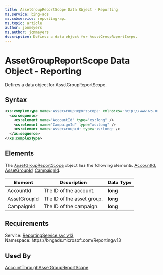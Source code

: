 ```yaml
---
title: AssetGroupReportScope Data Object - Reporting
ms.service: bing-ads
ms.subservice: reporting-api
ms.topic: article
author: jonmeyers
ms.author: jonmeyers
description: Defines a data object for AssetGroupReportScope.
---
```

# AssetGroupReportScope Data Object - Reporting
Defines a data object for AssetGroupReportScope.

## Syntax
```xml
<xs:complexType name="AssetGroupReportScope" xmlns:xs="http://www.w3.org/2001/XMLSchema">
  <xs:sequence>
    <xs:element name="AccountId" type="xs:long" />
    <xs:element name="CampaignId" type="xs:long" />
    <xs:element name="AssetGroupId" type="xs:long" />
  </xs:sequence>
</xs:complexType>
```

## <a name="elements"></a>Elements

The [AssetGroupReportScope](assetgroupreportscope.md) object has the following elements: [AccountId](#accountid), [AssetGroupId](#assetgroupid), [CampaignId](#campaignid).

|Element|Description|Data Type|
|-----------|---------------|-------------|
|<a name="accountid"></a>AccountId|The ID of the account.|**long**|
|<a name="assetgroupid"></a>AssetGroupId|The ID of the asset group.|**long**|
|<a name="campaignid"></a>CampaignId|The ID of the campaign.|**long**|

## Requirements
Service: [ReportingService.svc v13](https://reporting.api.bingads.microsoft.com/Api/Advertiser/Reporting/v13/ReportingService.svc)  
Namespace: https\://bingads.microsoft.com/Reporting/v13  

## Used By
[AccountThroughAssetGroupReportScope](accountthroughassetgroupreportscope.md)  
